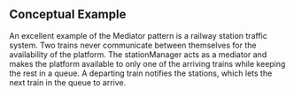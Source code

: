 ## Conceptual Example

An excellent example of the Mediator pattern is a railway station traffic system. Two trains never communicate between themselves for the availability of the platform. The stationManager acts as a mediator and makes the platform available to only one of the arriving trains while keeping the rest in a queue. A departing train notifies the stations, which lets the next train in the queue to arrive.
